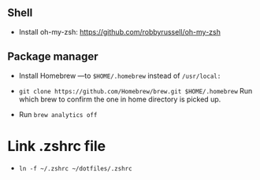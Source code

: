 ## Shell

- Install oh-my-zsh: https://github.com/robbyrussell/oh-my-zsh

## Package manager

- Install Homebrew —to `$HOME/.homebrew` instead of `/usr/local:`

- `git clone https://github.com/Homebrew/brew.git $HOME/.homebrew`
Run which brew to confirm the one in home directory is picked up.

- Run `brew analytics off`

# Link .zshrc file

- `ln -f ~/.zshrc ~/dotfiles/.zshrc`


